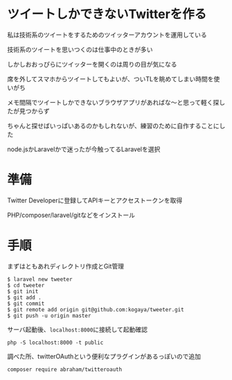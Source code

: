 # ツイートしかできないTwitterを作る

私は技術系のツイートをするためのツイッターアカウントを運用している

技術系のツイートを思いつくのは仕事中のときが多い

しかしおおっぴらにツイッターを開くのは周りの目が気になる

席を外してスマホからツイートしてもよいが、ついTLを眺めてしまい時間を使いがち

メモ間隔でツイートしかできないブラウザアプリがあればな〜と思って軽く探したが見つからず

ちゃんと探せばいっぱいあるのかもしれないが、練習のために自作することにした

node.jsかLaravelかで迷ったが今触ってるLaravelを選択

# 準備

Twitter Developerに登録してAPIキーとアクセストークンを取得

PHP/composer/laravel/gitなどをインストール

# 手順

まずはともあれディレクトリ作成とGit管理

```
$ laravel new tweeter
$ cd tweeter
$ git init
$ git add .
$ git commit
$ git remote add origin git@github.com:kogaya/tweeter.git
$ git push -u origin master
```

サーバ起動後、`localhost:8000`に接続して起動確認

```
php -S localhost:8000 -t public
```

調べた所、twitterOAuthという便利なプラグインがあるっぽいので追加

```
composer require abraham/twitteroauth
```
